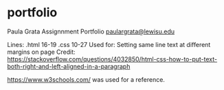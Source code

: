# portfolio

Paula Grata
Assignnment Portfolio
paulargrata@lewisu.edu


Lines: .html 16-19 .css 10-27
Used for: Setting same line text at different margins on page
Credit: https://stackoverflow.com/questions/4032850/html-css-how-to-put-text-both-right-and-left-aligned-in-a-paragraph

https://www.w3schools.com/ was used for a reference. 
